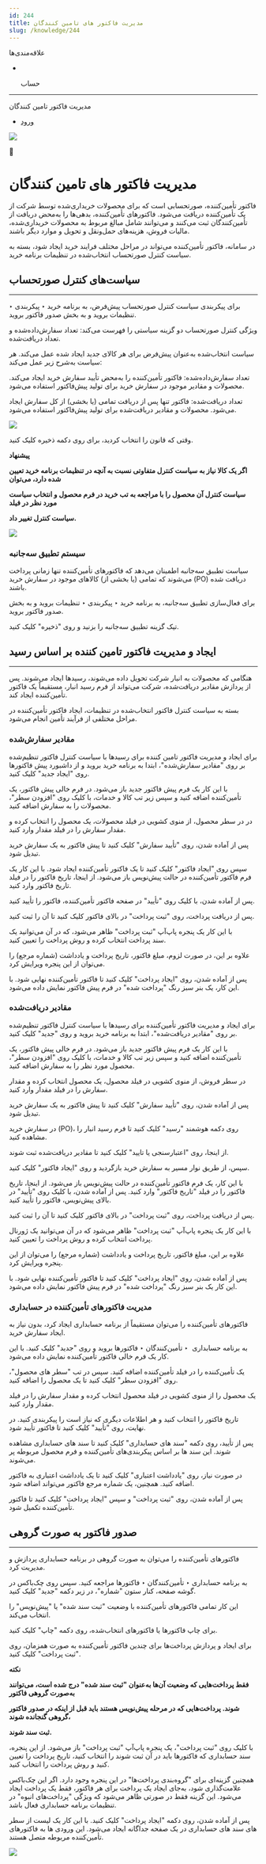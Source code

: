 ```yaml
---
id: 244
title: مدیریت فاکتور های تامین کنندگان
slug: /knowledge/244
---
```


 
  علاقه‌مندی‌ها
* [​](./244)

  حساب

---

 

مدیریت فاکتور تامین کنندگان

- [ورود](/web/login?redirect=/knowledge/article/244)

![](https://odoofarsi.com/web/image/2652?access_token=bbc196cc-736e-45a4-8480-577bc971e496)

📖

# مدیریت فاکتور های تامین کنندگان

فاکتور تأمین‌کننده، صورتحسابی است که برای محصولات خریداری‌شده توسط شرکت از یک تأمین‌کننده دریافت می‌شود. فاکتورهای تأمین‌کننده، بدهی‌ها را به‌محض دریافت از تأمین‌کنندگان ثبت می‌کنند و می‌توانند شامل مبالغ مربوط به محصولات خریداری‌شده، مالیات فروش، هزینه‌های حمل‌ونقل و تحویل و موارد دیگر باشند.

در سامانه، فاکتور تأمین‌کننده می‌تواند در مراحل مختلف فرایند خرید ایجاد شود، بسته به سیاست کنترل صورتحساب انتخاب‌شده در تنظیمات برنامه خرید.

## **سیاست‌های کنترل صورتحساب**

---

برای پیکربندی سیاست کنترل صورتحساب پیش‌فرض، به برنامه خرید ‣ پیکربندی ‣ تنظیمات بروید و به بخش صدور فاکتور بروید.

ویژگی کنترل صورتحساب دو گزینه سیاستی را فهرست می‌کند: تعداد سفارش‌داده‌شده و تعداد دریافت‌شده.

سیاست انتخاب‌شده به‌عنوان پیش‌فرض برای هر کالای جدید ایجاد شده عمل می‌کند. هر سیاست به‌شرح زیر عمل می‌کند:

تعداد سفارش‌داده‌شده: فاکتور تأمین‌کننده را به‌محض تأیید سفارش خرید ایجاد می‌کند. محصولات و مقادیر موجود در سفارش خرید برای تولید پیش‌فاکتور استفاده می‌شود.

تعداد دریافت‌شده: فاکتور تنها پس از دریافت تمامی (یا بخشی) از کل سفارش ایجاد می‌شود. محصولات و مقادیر دریافت‌شده برای تولید پیش‌فاکتور استفاده می‌شود.

![](https://odoofarsi.com/web/image/4036-de711f67/image.png?access_token=ec352d30-ca84-4cb0-b8a5-521e59770eed)

وقتی که قانون را انتخاب کردید، برای روی دکمه ذخیره کلیک کنید.

**پیشنهاد**

**اگر یک کالا نیاز به سیاست کنترل متفاوتی نسبت به آنچه در تنظیمات برنامه خرید تعیین شده دارد، می‌توان**

**سیاست کنترل آن محصول را با مراجعه به تب خرید در فرم محصول و انتخاب سیاست مورد نظر در فیلد**

**سیاست کنترل تغییر داد.**

![](https://odoofarsi.com/web/image/4040-675eaa0c/Screen%20Shot%202024-09-09%20at%203.21.02%20PM.png?access_token=40556f68-f66d-40ea-9dca-dd730ab870da)

### **سیستم تطبیق سه‌جانبه**

سیاست تطبیق سه‌جانبه اطمینان می‌دهد که فاکتورهای تأمین‌کننده تنها زمانی پرداخت می‌شوند که تمامی (یا بخشی از) کالاهای موجود در سفارش خرید (PO) دریافت شده باشند.

برای فعال‌سازی تطبیق سه‌جانبه، به برنامه خرید ‣ پیکربندی ‣ تنظیمات بروید و به بخش صدور فاکتور بروید.

تیک گزینه تطبیق سه‌جانبه را بزنید و روی "ذخیره" کلیک کنید.

## **ایجاد و مدیریت فاکتور تامین کننده بر اساس رسید**

---

هنگامی که محصولات به انبار شرکت تحویل داده می‌شوند، رسیدها ایجاد می‌شوند. پس از پردازش مقادیر دریافت‌شده، شرکت می‌تواند از فرم رسید انبار، مستقیماً یک فاکتور تأمین‌کننده ایجاد کند.

بسته به سیاست کنترل فاکتور انتخاب‌شده در تنظیمات، ایجاد فاکتور تأمین‌کننده در مراحل مختلفی از فرآیند تأمین انجام می‌شود.

### **مقادیر سفارش‌شده**

برای ایجاد و مدیریت فاکتور تامین کننده برای رسیدها با سیاست کنترل فاکتور تنظیم‌شده بر روی "مقادیر سفارش‌شده"، ابتدا به برنامه خرید بروید و از داشبورد پیش فاکتورها روی "ایجاد جدید" کلیک کنید.

با این کار یک فرم پیش فاکتور جدید باز می‌شود. در فرم خالی پیش فاکتور، یک تأمین‌کننده اضافه کنید و سپس زیر تب کالا و خدمات، با کلیک روی "افزودن سطر"، محصولات را به سفارش اضافه کنید.

در در سطر محصول، از منوی کشویی در فیلد محصولات، یک محصول را انتخاب کرده و مقدار سفارش را در فیلد مقدار وارد کنید.

پس از آماده شدن، روی "تأیید سفارش" کلیک کنید تا پیش فاکتور به یک سفارش خرید تبدیل شود.

سپس روی "ایجاد فاکتور" کلیک کنید تا یک فاکتور تأمین‌کننده ایجاد شود. با این کار یک فرم فاکتور تأمین‌کننده در حالت پیش‌نویس باز می‌شود. از اینجا، تاریخ فاکتور را در فیلد تاریخ فاکتور وارد کنید.

پس از آماده شدن، با کلیک روی "تأیید" در صفحه فاکتور تأمین‌کننده، فاکتور را تأیید کنید.

پس از دریافت پرداخت، روی "ثبت پرداخت" در بالای فاکتور کلیک کنید تا آن را ثبت کنید.

با این کار یک پنجره پاپ‌آپ "ثبت پرداخت" ظاهر می‌شود، که در آن می‌توانید یک سند پرداخت انتخاب کرده و روش پرداخت را تعیین کنید.

علاوه بر این، در صورت لزوم، مبلغ فاکتور، تاریخ پرداخت و یادداشت (شماره مرجع) را می‌توان از این پنجره ویرایش کرد.

پس از آماده شدن، روی "ایجاد پرداخت" کلیک کنید تا فاکتور تأمین‌کننده نهایی شود. با این کار، یک بنر سبز رنگ "پرداخت شده" در فرم پیش فاکتور نمایش داده می‌شود.

### **مقادیر دریافت‌شده**

برای ایجاد و مدیریت فاکتور تأمین‌کننده برای رسیدها با سیاست کنترل فاکتور تنظیم‌شده بر روی "مقادیر دریافت‌شده"، ابتدا به برنامه خرید بروید و روی "جدید" کلیک کنید.

با این کار یک فرم پیش فاکتور جدید باز می‌شود. در فرم خالی پیش فاکتور، یک تأمین‌کننده اضافه کنید و سپس زیر تب کالا و خدمات، با کلیک روی "افزودن سطر"، محصول مورد نظر را به سفارش اضافه کنید.

در سطر فروش، از منوی کشویی در فیلد محصول، یک محصول انتخاب کرده و مقدار سفارش را در فیلد مقدار وارد کنید.

پس از آماده شدن، روی "تأیید سفارش" کلیک کنید تا پیش فاکتور به یک سفارش خرید تبدیل شود.

در سفارش خرید (PO)، روی دکمه هوشمند "رسید" کلیک کنید تا فرم رسید انبار را مشاهده کنید.

از اینجا، روی "اعتبارسنجی یا تایید" کلیک کنید تا مقادیر دریافت‌شده ثبت شوند.

سپس، از طریق نوار مسیر به سفارش خرید بازگردید و روی "ایجاد فاکتور" کلیک کنید.

با این کار، یک فرم فاکتور تأمین‌کننده در حالت پیش‌نویس باز می‌شود. از اینجا، تاریخ فاکتور را در فیلد "تاریخ فاکتور" وارد کنید. پس از آماده شدن، با کلیک روی "تأیید" در بالای پیش‌نویس، فاکتور را تأیید کنید.

پس از دریافت پرداخت، روی "ثبت پرداخت" در بالای فاکتور کلیک کنید تا آن را ثبت کنید.

با این کار یک پنجره پاپ‌آپ "ثبت پرداخت" ظاهر می‌شود که در آن می‌توانید یک ژورنال پرداخت انتخاب کرده و روش پرداخت را تعیین کنید.

علاوه بر این، مبلغ فاکتور، تاریخ پرداخت و یادداشت (شماره مرجع) را می‌توان از این پنجره ویرایش کرد.

پس از آماده شدن، روی "ایجاد پرداخت" کلیک کنید تا فاکتور تأمین‌کننده نهایی شود. با این کار یک بنر سبز رنگ "پرداخت شده" در فرم پیش فاکتور نمایش داده می‌شود.

### مدیریت فاکتورهای تأمین‌کننده در حسابداری

فاکتورهای تأمین‌کننده را می‌توان مستقیماً از برنامه حسابداری ایجاد کرد، بدون نیاز به ایجاد سفارش خرید.

به برنامه حسابداری  ‣ تأمین‌کنندگان ‣ فاکتورها بروید و روی "جدید" کلیک کنید. با این کار یک فرم خالی فاکتور تأمین‌کننده نمایش داده می‌شود.

یک تأمین‌کننده را در فیلد تأمین‌کننده اضافه کنید. سپس در تب "سطر های محصول"، روی "افزودن سطر" کلیک کنید تا یک محصول را اضافه کنید.

یک محصول را از منوی کشویی در فیلد محصول انتخاب کرده و مقدار سفارش را در فیلد مقدار وارد کنید.

تاریخ فاکتور را انتخاب کنید و هر اطلاعات دیگری که نیاز است را پیکربندی کنید. در نهایت، روی "تأیید" کلیک کنید تا فاکتور تأیید شود.

پس از تأیید، روی دکمه "سند های حسابداری" کلیک کنید تا سند های حسابداری مشاهده شوند. این سند ها بر اساس پیکربندی‌های تأمین‌کننده و فرم محصول مربوطه پر می‌شوند.

در صورت نیاز، روی "یادداشت اعتباری" کلیک کنید تا یک یادداشت اعتباری به فاکتور اضافه کنید. همچنین، یک شماره مرجع فاکتور می‌تواند اضافه شود.

پس از آماده شدن، روی "ثبت پرداخت" و سپس "ایجاد پرداخت" کلیک کنید تا فاکتور تأمین‌کننده تکمیل شود.

## **صدور فاکتور به صورت گروهی**

---

فاکتورهای تأمین‌کننده را می‌توان به صورت گروهی در برنامه حسابداری پردازش و مدیریت کرد.

به برنامه حسابداری ‣ تأمین‌کنندگان ‣ فاکتورها مراجعه کنید. سپس روی چک‌باکس در گوشه صفحه، کنار ستون "شماره"، در زیر دکمه "جدید" کلیک کنید.

این کار تمامی فاکتورهای تأمین‌کننده با وضعیت "ثبت سند شده" یا "پیش‌نویس" را انتخاب می‌کند.

برای چاپ فاکتورها یا فاکتورهای انتخاب‌شده، روی دکمه "چاپ" کلیک کنید.

برای ایجاد و پردازش پرداخت‌ها برای چندین فاکتور تأمین‌کننده به صورت همزمان، روی "ثبت پرداخت" کلیک کنید.

**نکته**

**فقط پرداخت‌هایی که وضعیت آن‌ها به‌عنوان "ثبت سند شده" درج شده است، می‌توانند به‌صورت گروهی فاکتور**

**شوند. پرداخت‌هایی که در مرحله پیش‌نویس هستند باید قبل از اینکه در صدور فاکتور گروهی گنجانده شوند،**

**ثبت سند شوند.**

با کلیک روی "ثبت پرداخت"، یک پنجره پاپ‌آپ "ثبت پرداخت" باز می‌شود. از این پنجره، سند حسابداری که فاکتورها باید در آن ثبت شوند را انتخاب کنید، تاریخ پرداخت را تعیین کنید و روش پرداخت را انتخاب کنید.

همچنین گزینه‌ای برای "گروه‌بندی پرداخت‌ها" در این پنجره وجود دارد. اگر این چک‌باکس علامت‌گذاری شود، به‌جای ایجاد یک پرداخت برای هر فاکتور، فقط یک پرداخت ایجاد می‌شود. این گزینه فقط در صورتی ظاهر می‌شود که ویژگی "پرداخت‌های انبوه" در تنظیمات برنامه حسابداری فعال باشد.

پس از آماده شدن، روی دکمه "ایجاد پرداخت" کلیک کنید. با این کار یک لیست از سطر های سند های حسابداری در یک صفحه جداگانه ایجاد می‌شود. این ورودی‌ ها به فاکتورهای تأمین‌کننده مربوطه متصل هستند.

![](https://odoofarsi.com/web/image/4141-2a05ab82/image.png?access_token=64dc0995-7c42-4fbc-b524-e750d4237b98)
